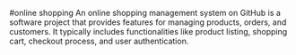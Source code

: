 #online shopping
An online shopping management system on GitHub is a software project that provides features for managing products, orders, and customers. It typically includes functionalities like product listing, shopping cart, checkout process, and user authentication.
